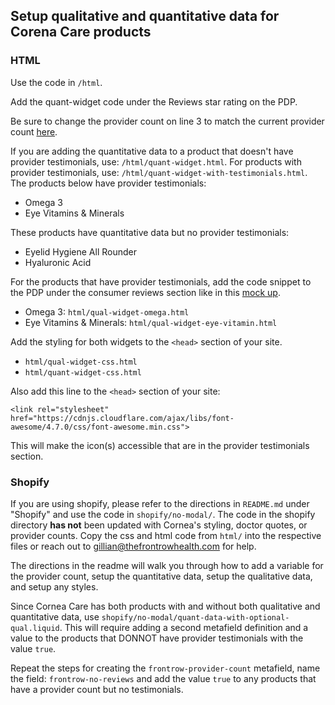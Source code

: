 ## Setup qualitative and quantitative data for Corena Care products

### HTML

Use the code in `/html`.

Add the quant-widget code under the Reviews star rating on the PDP.

Be sure to change the provider count on line 3 to match the current provider count [here](https://app.thefrontrowhealth.com/provider/IALAM2/all?sort=featured&healthBrands=117).

If you are adding the quantitative data to a product that doesn't have provider testimonials, use: `/html/quant-widget.html`. For products with provider testimonials, use: `/html/quant-widget-with-testimonials.html`. The products below have provider testimonials:
- Omega 3
- Eye Vitamins & Minerals

These products have quantitative data but no provider testimonials:
- Eyelid Hygiene All Rounder
- Hyaluronic Acid

For the products that have provider testimonials, add the code snippet to the PDP under the consumer reviews section like in this [mock up](https://www.figma.com/proto/bHwIdt5zNdWEXN5sRfnxqT/Providers-Shared-PDP-%5BProduct%5D?node-id=2915-2989&scaling=min-zoom&page-id=2915%3A2975&starting-point-node-id=2915%3A2976).
- Omega 3: `html/qual-widget-omega.html`
- Eye Vitamins & Minerals: `html/qual-widget-eye-vitamin.html`

Add the styling for both widgets to the `<head>` section of your site.
- `html/qual-widget-css.html`
- `html/quant-widget-css.html`

Also add this line to the `<head>` section of your site:
```
<link rel="stylesheet" href="https://cdnjs.cloudflare.com/ajax/libs/font-awesome/4.7.0/css/font-awesome.min.css">
```
This will make the icon(s) accessible that are in the provider testimonials section.


### Shopify

If you are using shopify, please refer to the directions in `README.md` under "Shopify" and use the code in `shopify/no-modal/`. The code in the shopify directory **has not** been updated with Cornea's styling, doctor quotes, or provider counts. Copy the css and html code from `html/` into the respective files or reach out to gillian@thefrontrowhealth.com for help.

The directions in the readme will walk you through how to add a variable for the provider count, setup the quantitative data, setup the qualitative data, and setup any styles.

Since Cornea Care has both products with and without both qualitative and quantitative data, use `shopify/no-modal/quant-data-with-optional-qual.liquid`. This will require adding a second metafield definition and a value to the products that DONNOT have provider testimonials with the value `true`.

Repeat the steps for creating the `frontrow-provider-count` metafield, name the field: `frontrow-no-reviews` and add the value `true` to any products that have a provider count but no testimonials.
